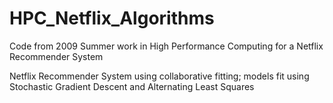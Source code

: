 HPC_Netflix_Algorithms
======================

Code from 2009 Summer work in High Performance Computing for a Netflix Recommender System

Netflix Recommender System using collaborative fitting; models fit using Stochastic Gradient Descent and Alternating Least Squares
